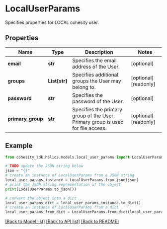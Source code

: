 # LocalUserParams

Specifies properties for LOCAL cohesity user.

## Properties

Name | Type | Description | Notes
------------ | ------------- | ------------- | -------------
**email** | **str** | Specifies the email address of the User. | [optional] 
**groups** | **List[str]** | Specifies additional groups the User may belong to. | [optional] [readonly] 
**password** | **str** | Specifies the password of the User. | [optional] 
**primary_group** | **str** | Specifies the primary group of the User. Primary group is used for file access. | [optional] [readonly] 

## Example

```python
from cohesity_sdk.helios.models.local_user_params import LocalUserParams

# TODO update the JSON string below
json = "{}"
# create an instance of LocalUserParams from a JSON string
local_user_params_instance = LocalUserParams.from_json(json)
# print the JSON string representation of the object
print(LocalUserParams.to_json())

# convert the object into a dict
local_user_params_dict = local_user_params_instance.to_dict()
# create an instance of LocalUserParams from a dict
local_user_params_from_dict = LocalUserParams.from_dict(local_user_params_dict)
```
[[Back to Model list]](../README.md#documentation-for-models) [[Back to API list]](../README.md#documentation-for-api-endpoints) [[Back to README]](../README.md)


